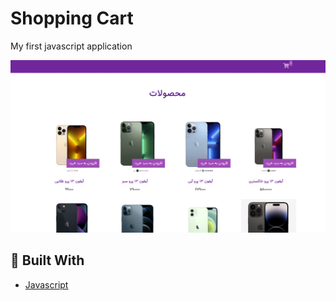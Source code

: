 # Shopping Cart
My first javascript application

[![SHOPPING-CART](./images/shopping-cart.png)](#)

## 🧰 Built With

* [Javascript](https://www.javascript.com/)

